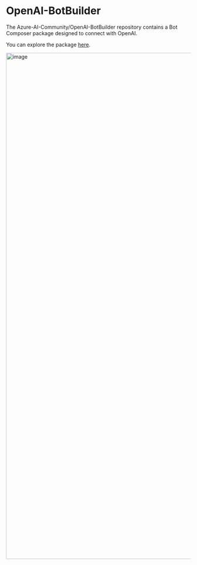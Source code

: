 # OpenAI-BotBuilder

The Azure-AI-Community/OpenAI-BotBuilder repository contains a Bot Composer package designed to connect with OpenAI.

You can explore the package [here](https://www.nuget.org/packages/AzureAI.Community.OpenAI.Bot.Builder.Prompt/).

<img width="1382" alt="image" src="https://github.com/Azure-AI-Community/OpenAI-BotBuilder/assets/16264167/43e106e6-d588-4902-bb68-f84a7ce359d8">

